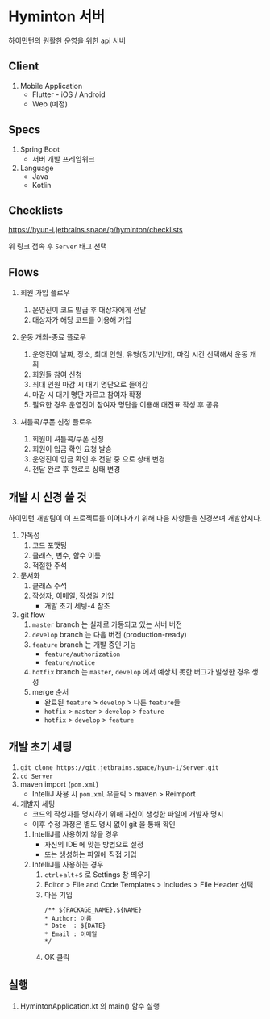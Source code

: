 # Hyminton 서버
하이민턴의 원활한 운영을 위한 api 서버
## Client
1. Mobile Application
    - Flutter - iOS / Android
    - Web (예정)
## Specs
1. Spring Boot
    - 서버 개발 프레임워크
2. Language
    - Java
    - Kotlin
## Checklists
https://hyun-i.jetbrains.space/p/hyminton/checklists

위 링크 접속 후 `Server` 태그 선택
## Flows
1. 회원 가입 플로우
    1. 운영진이 코드 발급 후 대상자에게 전달
    2. 대상자가 해당 코드를 이용해 가입
    
2. 운동 개최-종료 플로우
    1. 운영진이 날짜, 장소, 최대 인원, 유형(정기/번개), 마감 시간 선택해서 운동 개최
    2. 회원들 참여 신청
    3. 최대 인원 마감 시 대기 명단으로 들어감
    4. 마감 시 대기 명단 자르고 참여자 확정
    5. 필요한 경우 운영진이 참여자 명단을 이용해 대진표 작성 후 공유 
    
3. 셔틀콕/쿠폰 신청 플로우
    1. 회원이 셔틀콕/쿠폰 신청
    2. 회원이 입금 확인 요청 발송
    3. 운영진이 입금 확인 후 전달 중 으로 상태 변경
    4. 전달 완료 후 완료로 상태 변경
## 개발 시 신경 쓸 것
하이민턴 개발팀이 이 프로젝트를 이어나가기 위해 다음 사항들을 신경쓰며 개발합시다.
1. 가독성
    1. 코드 포맷팅
    2. 클래스, 변수, 함수 이름
    3. 적절한 주석
2. 문서화
    1. 클래스 주석
    2. 작성자, 이메일, 작성일 기입
        - 개발 초기 세팅-4 참조
3. git flow
    1. `master` branch 는 실제로 가동되고 있는 서버 버전
    2. `develop` branch 는 다음 버전 (production-ready)
    3. `feature` branch 는 개발 중인 기능
        - `feature/authorization`
        - `feature/notice`
    4. `hotfix` branch 는 `master`, `develop` 에서 예상치 못한 버그가 발생한 경우 생성
    5. merge 순서
        - 완료된 `feature` > `develop` > 다른 `feature`들 
        - `hotfix` > `master` > `develop` > `feature`
        - `hotfix` > `develop` > `feature`
## 개발 초기 세팅
1. `git clone https://git.jetbrains.space/hyun-i/Server.git` 
2. `cd Server`
3.  maven import (`pom.xml`)
    - IntelliJ 사용 시 `pom.xml` 우클릭 > maven > Reimport
4. 개발자 세팅
    - 코드의 작성자를 명시하기 위해 자신이 생성한 파일에 개발자 명시
    - 이후 수정 과정은 별도 명시 없이 git 을 통해 확인
    1. IntelliJ를 사용하지 않을 경우 
        - 자신의 IDE 에 맞는 방법으로 설정 
        - 또는 생성하는 파일에 직접 기입
    2. IntelliJ를 사용하는 경우
        1. `ctrl`+`alt`+`S` 로 Settings 창 띄우기
        2. Editor > File and Code Templates > Includes > File Header 선택
        3. 다음 기입
            ```
           /** ${PACKAGE_NAME}.${NAME}
            * Author: 이름
            * Date  : ${DATE}
            * Email : 이메일
            */
           ```
        4. OK 클릭
## 실행
1. HymintonApplication.kt 의 main() 함수 실행